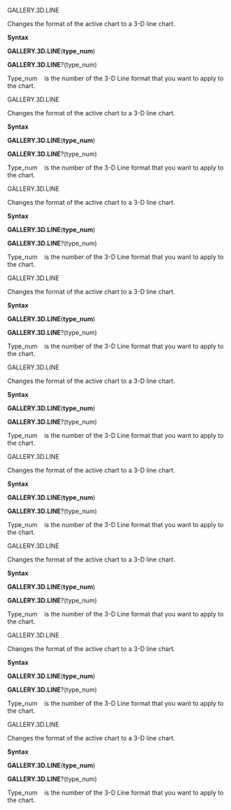 GALLERY.3D.LINE

Changes the format of the active chart to a 3-D line chart.

**Syntax**

**GALLERY.3D.LINE**(**type\_num**)

**GALLERY.3D.LINE**?(type\_num)

Type\_num    is the number of the 3-D Line format that you want to apply
to the chart.


GALLERY.3D.LINE

Changes the format of the active chart to a 3-D line chart.

**Syntax**

**GALLERY.3D.LINE**(**type\_num**)

**GALLERY.3D.LINE**?(type\_num)

Type\_num    is the number of the 3-D Line format that you want to apply
to the chart.


GALLERY.3D.LINE

Changes the format of the active chart to a 3-D line chart.

**Syntax**

**GALLERY.3D.LINE**(**type\_num**)

**GALLERY.3D.LINE**?(type\_num)

Type\_num    is the number of the 3-D Line format that you want to apply
to the chart.


GALLERY.3D.LINE

Changes the format of the active chart to a 3-D line chart.

**Syntax**

**GALLERY.3D.LINE**(**type\_num**)

**GALLERY.3D.LINE**?(type\_num)

Type\_num    is the number of the 3-D Line format that you want to apply
to the chart.


GALLERY.3D.LINE

Changes the format of the active chart to a 3-D line chart.

**Syntax**

**GALLERY.3D.LINE**(**type\_num**)

**GALLERY.3D.LINE**?(type\_num)

Type\_num    is the number of the 3-D Line format that you want to apply
to the chart.


GALLERY.3D.LINE

Changes the format of the active chart to a 3-D line chart.

**Syntax**

**GALLERY.3D.LINE**(**type\_num**)

**GALLERY.3D.LINE**?(type\_num)

Type\_num    is the number of the 3-D Line format that you want to apply
to the chart.


GALLERY.3D.LINE

Changes the format of the active chart to a 3-D line chart.

**Syntax**

**GALLERY.3D.LINE**(**type\_num**)

**GALLERY.3D.LINE**?(type\_num)

Type\_num    is the number of the 3-D Line format that you want to apply
to the chart.


GALLERY.3D.LINE

Changes the format of the active chart to a 3-D line chart.

**Syntax**

**GALLERY.3D.LINE**(**type\_num**)

**GALLERY.3D.LINE**?(type\_num)

Type\_num    is the number of the 3-D Line format that you want to apply
to the chart.


GALLERY.3D.LINE

Changes the format of the active chart to a 3-D line chart.

**Syntax**

**GALLERY.3D.LINE**(**type\_num**)

**GALLERY.3D.LINE**?(type\_num)

Type\_num    is the number of the 3-D Line format that you want to apply
to the chart.


